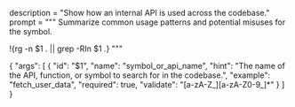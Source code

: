 description = "Show how an internal API is used across the codebase."
prompt = """
Summarize common usage patterns and potential misuses for the symbol.


!{rg -n $1 . || grep -RIn $1 .}
"""

{
  "args": [
    {
      "id": "$1",
      "name": "symbol_or_api_name",
      "hint": "The name of the API, function, or symbol to search for in the codebase.",
      "example": "fetch_user_data",
      "required": true,
      "validate": "[a-zA-Z_][a-zA-Z0-9_]*"
    }
  ]
}
